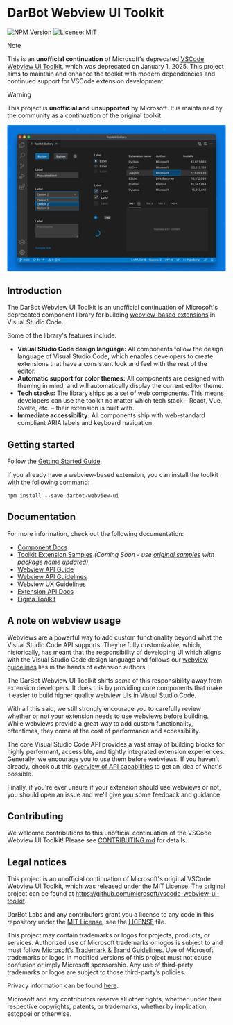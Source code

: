 # DarBot Webview UI Toolkit

[![NPM Version](https://img.shields.io/npm/v/darbot-webview-ui?color=blue)](https://www.npmjs.com/package/darbot-webview-ui)
[![License: MIT](https://img.shields.io/badge/license-MIT-brightgreen)](./LICENSE)

> [!NOTE]
> This is an **unofficial continuation** of Microsoft's deprecated [VSCode Webview UI Toolkit](https://github.com/microsoft/vscode-webview-ui-toolkit), which was deprecated on January 1, 2025. This project aims to maintain and enhance the toolkit with modern dependencies and continued support for VSCode extension development.

> [!WARNING]  
> This project is **unofficial and unsupported** by Microsoft. It is maintained by the community as a continuation of the original toolkit.

![Webview Toolkit for Visual Studio Code Artwork](./docs/assets/images/toolkit-artwork.png)

## Introduction

The DarBot Webview UI Toolkit is an unofficial continuation of Microsoft's deprecated component library for building [webview-based extensions](https://code.visualstudio.com/api/extension-guides/webview) in Visual Studio Code.

Some of the library's features include:

- **Visual Studio Code design language:** All components follow the design language of Visual Studio Code, which enables developers to create extensions that have a consistent look and feel with the rest of the editor.
- **Automatic support for color themes:** All components are designed with theming in mind, and will automatically display the current editor theme.
- **Tech stacks:** The library ships as a set of web components. This means developers can use the toolkit no matter which tech stack – React, Vue, Svelte, etc. – their extension is built with.
- **Immediate accessibility:** All components ship with web-standard compliant ARIA labels and keyboard navigation.

## Getting started

Follow the [Getting Started Guide](./docs/getting-started.md).

If you already have a webview-based extension, you can install the toolkit with the following command:

```
npm install --save darbot-webview-ui
```

## Documentation

For more information, check out the following documentation:

- [Component Docs](./docs/components.md)
- [Toolkit Extension Samples](https://github.com/darbotlabs/darbot-webview-ui-samples) _(Coming Soon - use [original samples](https://github.com/microsoft/vscode-webview-ui-toolkit-samples) with package name updated)_
- [Webview API Guide](https://code.visualstudio.com/api/extension-guides/webview)
- [Webview API Guidelines](https://code.visualstudio.com/api/references/extension-guidelines#webviews)
- [Webview UX Guidelines](https://code.visualstudio.com/api/ux-guidelines/webviews)
- [Extension API Docs](https://code.visualstudio.com/api)
- [Figma Toolkit](https://www.figma.com/community/file/1071566662997054792/Webview-UI-Toolkit-for-Visual-Studio-Code)

## A note on webview usage

Webviews are a powerful way to add custom functionality beyond what the Visual Studio Code API supports. They're fully customizable, which, historically, has meant that the responsibility of developing UI which aligns with the Visual Studio Code design language and follows our [webview guidelines](https://code.visualstudio.com/api/references/extension-guidelines#webviews) lies in the hands of extension authors.

The DarBot Webview UI Toolkit shifts _some_ of this responsibility away from extension developers. It does this by providing core components that make it easier to build higher quality webview UIs in Visual Studio Code.

With all this said, we still strongly encourage you to carefully review whether or not your extension needs to use webviews before building. While webviews provide a great way to add custom functionality, oftentimes, they come at the cost of performance and accessibility.

The core Visual Studio Code API provides a vast array of building blocks for highly performant, accessible, and tightly integrated extension experiences. Generally, we encourage you to use them before webviews. If you haven't already, check out this [overview of API capabilities](https://code.visualstudio.com/api/extension-capabilities/overview) to get an idea of what's possible.

Finally, if you're ever unsure if your extension should use webviews or not, you should open an issue and we'll give you some feedback and guidance.

## Contributing

We welcome contributions to this unofficial continuation of the VSCode Webview UI Toolkit! Please see [CONTRIBUTING.md](./CONTRIBUTING.md) for details.

## Legal notices

This project is an unofficial continuation of Microsoft's original VSCode Webview UI Toolkit, which was released under the MIT License. The original project can be found at https://github.com/microsoft/vscode-webview-ui-toolkit.

DarBot Labs and any contributors grant you a license to any code in this repository under the [MIT License](https://opensource.org/licenses/MIT), see the [LICENSE](LICENSE) file.

This project may contain trademarks or logos for projects, products, or services. Authorized use of Microsoft trademarks or logos is subject to and must follow [Microsoft’s Trademark & Brand Guidelines](https://www.microsoft.com/en-us/legal/intellectualproperty/trademarks). Use of Microsoft trademarks or logos in modified versions of this project must not cause confusion or imply Microsoft sponsorship. Any use of third-party trademarks or logos are subject to those third-party’s policies.

Privacy information can be found [here](https://privacy.microsoft.com/en-us/).

Microsoft and any contributors reserve all other rights, whether under their respective copyrights, patents, or trademarks, whether by implication, estoppel or otherwise.
